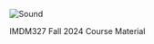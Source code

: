 ![Sound](https://github.com/user-attachments/assets/348a0502-0e68-42f1-b30e-58dc77cb91aa)

IMDM327 Fall 2024 
Course Material
